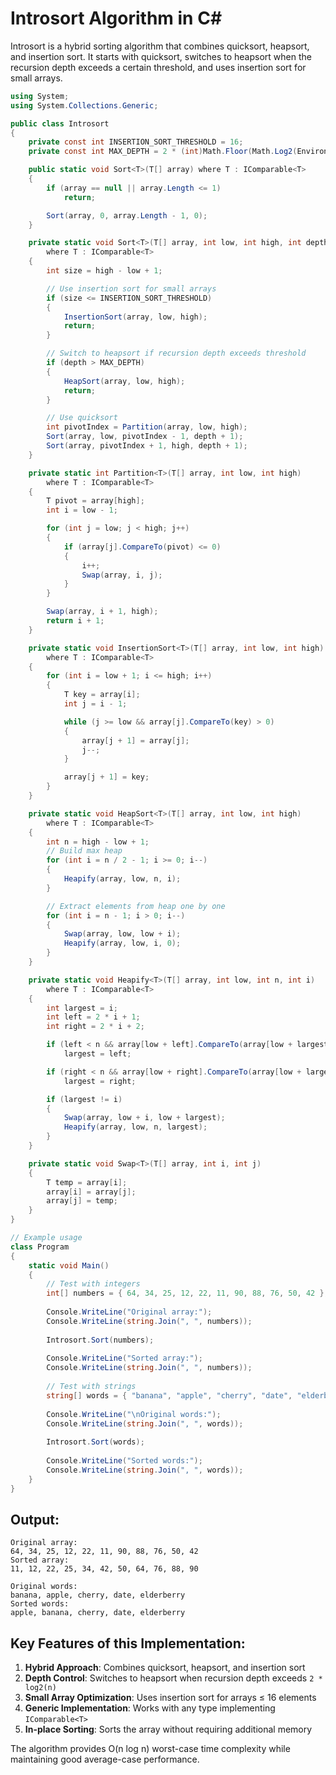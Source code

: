 # Introsort Algorithm in C#

Introsort is a hybrid sorting algorithm that combines quicksort, heapsort, and insertion sort. It starts with quicksort, switches to heapsort when the recursion depth exceeds a certain threshold, and uses insertion sort for small arrays.

```csharp
using System;
using System.Collections.Generic;

public class Introsort
{
    private const int INSERTION_SORT_THRESHOLD = 16;
    private const int MAX_DEPTH = 2 * (int)Math.Floor(Math.Log2(Environment.ProcessorCount));

    public static void Sort<T>(T[] array) where T : IComparable<T>
    {
        if (array == null || array.Length <= 1)
            return;

        Sort(array, 0, array.Length - 1, 0);
    }

    private static void Sort<T>(T[] array, int low, int high, int depth) 
        where T : IComparable<T>
    {
        int size = high - low + 1;

        // Use insertion sort for small arrays
        if (size <= INSERTION_SORT_THRESHOLD)
        {
            InsertionSort(array, low, high);
            return;
        }

        // Switch to heapsort if recursion depth exceeds threshold
        if (depth > MAX_DEPTH)
        {
            HeapSort(array, low, high);
            return;
        }

        // Use quicksort
        int pivotIndex = Partition(array, low, high);
        Sort(array, low, pivotIndex - 1, depth + 1);
        Sort(array, pivotIndex + 1, high, depth + 1);
    }

    private static int Partition<T>(T[] array, int low, int high) 
        where T : IComparable<T>
    {
        T pivot = array[high];
        int i = low - 1;

        for (int j = low; j < high; j++)
        {
            if (array[j].CompareTo(pivot) <= 0)
            {
                i++;
                Swap(array, i, j);
            }
        }

        Swap(array, i + 1, high);
        return i + 1;
    }

    private static void InsertionSort<T>(T[] array, int low, int high) 
        where T : IComparable<T>
    {
        for (int i = low + 1; i <= high; i++)
        {
            T key = array[i];
            int j = i - 1;

            while (j >= low && array[j].CompareTo(key) > 0)
            {
                array[j + 1] = array[j];
                j--;
            }

            array[j + 1] = key;
        }
    }

    private static void HeapSort<T>(T[] array, int low, int high) 
        where T : IComparable<T>
    {
        int n = high - low + 1;
        // Build max heap
        for (int i = n / 2 - 1; i >= 0; i--)
        {
            Heapify(array, low, n, i);
        }

        // Extract elements from heap one by one
        for (int i = n - 1; i > 0; i--)
        {
            Swap(array, low, low + i);
            Heapify(array, low, i, 0);
        }
    }

    private static void Heapify<T>(T[] array, int low, int n, int i) 
        where T : IComparable<T>
    {
        int largest = i;
        int left = 2 * i + 1;
        int right = 2 * i + 2;

        if (left < n && array[low + left].CompareTo(array[low + largest]) > 0)
            largest = left;

        if (right < n && array[low + right].CompareTo(array[low + largest]) > 0)
            largest = right;

        if (largest != i)
        {
            Swap(array, low + i, low + largest);
            Heapify(array, low, n, largest);
        }
    }

    private static void Swap<T>(T[] array, int i, int j)
    {
        T temp = array[i];
        array[i] = array[j];
        array[j] = temp;
    }
}

// Example usage
class Program
{
    static void Main()
    {
        // Test with integers
        int[] numbers = { 64, 34, 25, 12, 22, 11, 90, 88, 76, 50, 42 };
        
        Console.WriteLine("Original array:");
        Console.WriteLine(string.Join(", ", numbers));
        
        Introsort.Sort(numbers);
        
        Console.WriteLine("Sorted array:");
        Console.WriteLine(string.Join(", ", numbers));
        
        // Test with strings
        string[] words = { "banana", "apple", "cherry", "date", "elderberry" };
        
        Console.WriteLine("\nOriginal words:");
        Console.WriteLine(string.Join(", ", words));
        
        Introsort.Sort(words);
        
        Console.WriteLine("Sorted words:");
        Console.WriteLine(string.Join(", ", words));
    }
}
```

## Output:
```
Original array:
64, 34, 25, 12, 22, 11, 90, 88, 76, 50, 42
Sorted array:
11, 12, 22, 25, 34, 42, 50, 64, 76, 88, 90

Original words:
banana, apple, cherry, date, elderberry
Sorted words:
apple, banana, cherry, date, elderberry
```

## Key Features of this Implementation:

1. **Hybrid Approach**: Combines quicksort, heapsort, and insertion sort
2. **Depth Control**: Switches to heapsort when recursion depth exceeds `2 * log2(n)`
3. **Small Array Optimization**: Uses insertion sort for arrays ≤ 16 elements
4. **Generic Implementation**: Works with any type implementing `IComparable<T>`
5. **In-place Sorting**: Sorts the array without requiring additional memory

The algorithm provides O(n log n) worst-case time complexity while maintaining good average-case performance.

